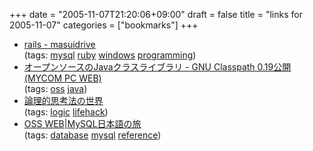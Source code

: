 +++
date = "2005-11-07T21:20:06+09:00"
draft = false
title = "links for 2005-11-07"
categories = ["bookmarks"]
+++

<ul>
	<li>
		<div><a href="http://masuidrive.jp/rails/rails_app.html">rails - masuidrive</a></div>
		<div>(tags: <a href="http://del.icio.us/nobu666/mysql">mysql</a> <a href="http://del.icio.us/nobu666/ruby">ruby</a> <a href="http://del.icio.us/nobu666/windows">windows</a> <a href="http://del.icio.us/nobu666/programming">programming</a>)</div>
	</li>
	<li>
		<div><a href="http://pcweb.mycom.co.jp/news/2005/11/04/031.html">オープンソースのJavaクラスライブラリ - GNU Classpath 0.19公開 (MYCOM PC WEB)</a></div>
		<div>(tags: <a href="http://del.icio.us/nobu666/oss">oss</a> <a href="http://del.icio.us/nobu666/java">java</a>)</div>
	</li>
	<li>
		<div><a href="http://www.logicalskill.co.jp/logical.html">論理的思考法の世界</a></div>
		<div>(tags: <a href="http://del.icio.us/nobu666/logic">logic</a> <a href="http://del.icio.us/nobu666/lifehack">lifehack</a>)</div>
	</li>
	<li>
		<div><a href="http://oss.timedia.co.jp/index.fcgi/kahua-web/show/MySQL%C6%FC%CB%DC%B8%EC%A4%CE%CE%B9">OSS WEB|MySQL日本語の旅</a></div>
		<div>(tags: <a href="http://del.icio.us/nobu666/database">database</a> <a href="http://del.icio.us/nobu666/mysql">mysql</a> <a href="http://del.icio.us/nobu666/reference">reference</a>)</div>
	</li>
</ul>
